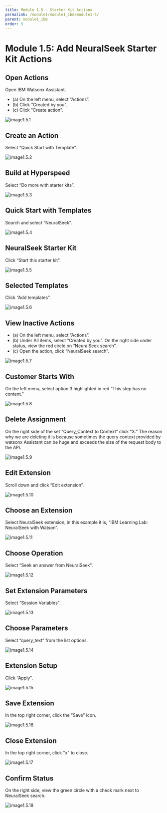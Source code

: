 ```yaml
---
title: Module 1.5 - Starter Kit Actions
permalink: /module1/module1_ibm/module1-5/
parent: module1_ibm
order: 5
---
```


# Module 1.5: Add NeuralSeek Starter Kit Actions

## Open Actions
Open IBM Watsonx Assistant. 
* (a) On the left menu, select “Actions”.
* (b) Click “Created by you”.
* (c) Click “Create action”.

![image1.5.1](images/image1.5.1.png)

## Create an Action
Select “Quick Start with Template".

![image1.5.2](images/image1.5.2.png)

## Build at Hyperspeed
Select “Do more with starter kits”.

![image1.5.3](images/image1.5.3.png)

## Quick Start with Templates
Search and select “NeuralSeek”.

![image1.5.4](images/image1.5.4.png)

## NeuralSeek Starter Kit
Click “Start this starter kit”.

![image1.5.5](images/image1.5.5.png)

## Selected Templates
Click “Add templates".

![image1.5.6](images/image1.5.6.png)

## View Inactive Actions
* (a) On the left menu, select “Actions”.
* (b) Under All items, select “Created by you”. On the right side under status, view the red circle on “NeuralSeek search”.
* (c) Open the action, click “NeuralSeek search”.

![image1.5.7](images/image1.5.7.png)

## Customer Starts With
On the left menu, select option 3 highlighted in red “This step has no content.”

![image1.5.8](images/image1.5.8.png)

## Delete Assignment
On the right side of the set “Query_Context to Context” click “X.” 
The reason why we are deleting it is because sometimes the query context provided by watsonx Assistant can be huge and exceeds the size of the request body to the API.

![image1.5.9](images/image1.5.9.png)

## Edit Extension
Scroll down and click “Edit extension”. 

![image1.5.10](images/image1.5.10.png)

## Choose an Extension
Select NeuralSeek extension, in this example it is, “IBM Learning Lab: NeuralSeek with Watson”.

![image1.5.11](images/image1.5.11.png)

## Choose Operation
Select “Seek an answer from NeuralSeek".

![image1.5.12](images/image1.5.12.png)

## Set Extension Parameters
Select “Session Variables".

![image1.5.13](images/image1.5.13.png)

## Choose Parameters
Select “query_text” from the list options.

![image1.5.14](images/image1.5.14.png)

## Extension Setup
Click “Apply".

![image1.5.15](images/image1.5.15.png)

## Save Extension
In the top right corner, click the "Save" icon.

![image1.5.16](images/image1.5.16.png) 

## Close Extension
In the top right corner, click "x" to close. 

![image1.5.17](images/image1.5.17.png)

## Confirm Status
On the right side, view the green circle with a check mark next to NeuralSeek search.

![image1.5.18](images/image1.5.18.png)
